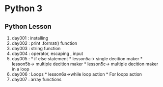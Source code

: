 #	Python 3
##	Python Lesson
1. day001 : installing 
2. day002 : print .format() function 
3. day003 : string function 
4. day004 : operator, escaping , input 
5. day005 : *	if else statement
            *	lesson5a->
				single decition maker
            *	lesson5b->
				multiple decition maker
            *	lesson5c->
				multiple decition maker in a loop
6. day006 : Loops
		* lesson6a->while loop action
		* For  loopx action
7. day007 : array functions